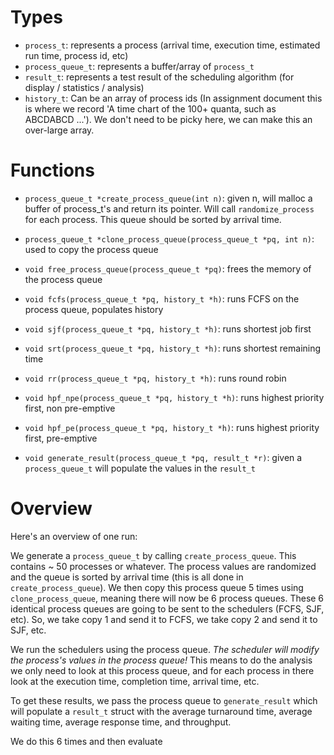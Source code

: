 # Types

* `process_t`: represents a process (arrival time, execution time, estimated run time, process id, etc)
* `process_queue_t`: represents a buffer/array of `process_t`
* `result_t`: represents a test result of the scheduling algorithm (for display / statistics / analysis)
* `history_t`: Can be an array of process ids (In assignment document this is where we record 'A time chart of the 100+ quanta, such as ABCDABCD ...'). We don't need to be picky here, we can make this an over-large array.

# Functions

* `process_queue_t *create_process_queue(int n)`: given n, will malloc a buffer of process\_t's and return its pointer. Will call `randomize_process` for each process. This queue should be sorted by arrival time.
* `process_queue_t *clone_process_queue(process_queue_t *pq, int n)`: used to copy the process queue
* `void free_process_queue(process_queue_t *pq)`: frees the memory of the process queue

* `void fcfs(process_queue_t *pq, history_t *h)`: runs FCFS on the process queue, populates history
* `void sjf(process_queue_t *pq, history_t *h)`: runs shortest job first
* `void srt(process_queue_t *pq, history_t *h)`: runs shortest remaining time
* `void rr(process_queue_t *pq, history_t *h)`: runs round robin
* `void hpf_npe(process_queue_t *pq, history_t *h)`: runs highest priority first, non pre-emptive
* `void hpf_pe(process_queue_t *pq, history_t *h)`: runs highest priority first, pre-emptive

* `void generate_result(process_queue_t *pq, result_t *r)`: given a `process_queue_t` will populate the values in the `result_t`

# Overview

Here's an overview of one run:

We generate a `process_queue_t` by calling `create_process_queue`. This
contains ~ 50 processes or whatever. The process values are randomized and the
queue is sorted by arrival time (this is all done in `create_process_queue`). We
then copy this process queue 5 times using `clone_process_queue`, meaning there
will now be 6 process queues. These 6 identical process queues are going to be
sent to the schedulers (FCFS, SJF, etc). So, we take copy 1 and send it to
FCFS, we take copy 2 and send it to SJF, etc.

We run the schedulers using the process queue. *The scheduler will modify the
process's values in the process queue!* This means to do the analysis we only
need to look at this process queue, and for each process in there look at the
execution time, completion time, arrival time, etc.

To get these results, we pass the process queue to `generate_result` which will
populate a `result_t` struct with the average turnaround time, average waiting
time, average response time, and throughput.

We do this 6 times and then evaluate
